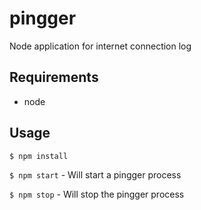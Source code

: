 # pingger
Node application for internet connection log

## Requirements ##
- node

## Usage ##
```$ npm install```

```$ npm start``` - Will start a pingger process

```$ npm stop``` - Will stop the pingger process
